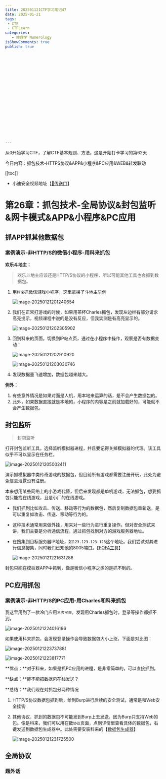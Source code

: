 ```yaml
---
title: 202501121CTF学习笔记47
date: 2025-01-21
tags:
 - CTF
 - CTFLearn
categories:
   - 命理学 Numerology
isShowComments: true
publish: true





















---
```


<Boxx/>

从0开始学习CTF，了解CTF基本规则、方法，这是开始打卡学习的第62天

今日内容：抓包技术-HTTPS协议&APP&小程序&PC应用&WEB&转发联动

[[toc]]

- 小迪安全视频地址【[🔗传送门]([https://www.bilibili.com/video/BV123yAYMEwb/)】

<!-- more -->

# 第26章：抓包技术-全局协议&封包监听&网卡模式&APP&小程序&PC应用

## 抓APP抓其他数据包

### 案例演示-非HTTP/S的微信小程序-用科来抓包

**欢乐斗地主：**

> 欢乐斗地主应该还是HTTP/S协议的小程序，所以可能其他工具也会抓到数据包。

1. 用`科来`抓微信游戏小程序，这里拿换了斗地主举例

   ![image-20250121201240654](/img/ctfLearn/image-20250121201240654.png)

2. 我们在正常打游戏的时候，如果用茶杯Charles抓包，发现左边栏有部分请求高亮提示，视频课程中说的是没有反应，但我实测是有高亮显示的。

   ![image-20250121202305902](/img/ctfLearn/image-20250121202305902.png)

3. 回到科来的页面，切换到IP站点页，通过在小程序中操作，观察是否有数据变动：

   ![image-20250121202910920](/img/ctfLearn/image-20250121202910920.png)

   ![image-20250121203030746](/img/ctfLearn/image-20250121203030746.png)

4. 发现数据量飞速增加，数据包越来越大。

**例外：**

1. 有些意外情况是如果对面是人机，用本地来运算的话，是不会产生数据包的。
2. 此外，如果数据直接就是本地的，小程序的内容是之前就加载好的，可能就不会产生数据包。



## 封包监听

> 封包监听

打开封包监听工具，选择监听模拟器进程，并且要记得关掉模拟器的代理。该工具似乎不可以显示在任务栏。

![image-20250121205002411](/img/ctfLearn/image-20250121205002411.png)

演示抓模拟器中类传奇游戏的数据包，但目前所有游戏都需要注册开玩，此处为避免信息泄露没有注册。

本来想用某些网络上的小游戏代替，但后来发现都是单机游戏，无法抓包，想要抓包只能找在线游戏，且是小厂的在线游戏。

- 我们抓到比如攻击、传送、移动等行为的数据包，然后复制数据包重新送，是可以重复如攻击、传送、移动等行为的。

- 这种技术通常用来做外挂，用来对一些行为进行重复操作。但对安全测试来讲，我们主要是分析通信流程，通过抓包找到对方的游戏服务器地址。

- 在搜集到目标服务器IP地址，如`123.123.123.123`这个地址。我们尝试对其进行信息搜集，同时我们已知他的8005端口。【[FOFA工具](https://fofa.info/)】

  ![image-20250121221631288](/img/ctfLearn/image-20250121221631288.png)

封包只能在模拟器APP中抓到，像是微信小程序之类的是抓不到的。



## PC应用抓包

### 案例演示-非HTTP/S的PC应用-用Charles和科来抓包

我这里用到了一款冷门应用`易考宝典`，发现用Charles抓包时，登录等操作都抓不到。

![image-20250121224016196](/img/ctfLearn/image-20250121224016196.png)

如果使用科来抓包，会发现登录操作会导致数据包大小上涨，下面是对比图：

![image-20250121223737881](/img/ctfLearn/image-20250121223737881.png)

![image-20250121223817771](/img/ctfLearn/image-20250121223817771.png)

**优点：**对于科来，如果是抓PC应用的进程，是非常简单的，可以直接抓到。

**缺点：**能不能把数据包在线发送？

**总结：**我们现在对抓包分两种情况

1. HTTP/S协议数据包抓到后，给到Burp进行后续的安全测试，通常是和Web安全挂钩

2. 其他协议，抓到的数据包不可能发到Burp上去发送，因为Burp只支持Web的包。像是科来，我们可以用在数`协议`页面，点到详情里查看具体的数据包，右键发送到数据包生成器中。此处需要安装科来的【[数据包生成器](https://www.colasoft.com.cn/downloads/pktbuilder-tool)】

   ![image-20250121231725500](/img/ctfLearn/image-20250121231725500.png)

## 全局协议

### 题外话

